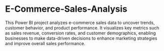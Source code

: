 # E-Commerce-Sales-Analysis
This Power BI project analyzes e-commerce sales data to uncover trends, customer behavior, and product performance. It visualizes key metrics such as sales revenue, conversion rates, and customer demographics, enabling businesses to make data-driven decisions to enhance marketing strategies and improve overall sales performance.
